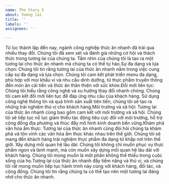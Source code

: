 ```yaml
---
name: The Story 5
about: Tương lai
title: ''
labels: ''
assignees: ''

---
```


Từ lúc thành lập đến nay, ngành công nghiệp thức ăn nhanh đã trải qua nhiều thay đổi. Chúng tôi đã xem xét và đánh giá những cơ hội và thách thức trong tương lai của chúng ta. Tầm nhìn của chúng tôi là tạo ra một tương lai cho thức ăn nhanh mà chúng ta có thể tự hào.Sự đa dạng và lựa chọn: Chúng tôi tin rằng tương lai của thức ăn nhanh nằm trong việc cung cấp sự đa dạng và lựa chọn. Chúng tôi cam kết phát triển menu đa dạng, phù hợp với mọi khẩu vị và nhu cầu dinh dưỡng, từ thực phẩm truyền thống đến món ăn cải tiến và thức ăn thân thiện với sức khỏe.Đổi mới liên tục: Chúng tôi hiểu rằng công nghệ và xu hướng thay đổi nhanh chóng. Chúng tôi cam kết đổi mới liên tục để đáp ứng nhu cầu của khách hàng. Sử dụng công nghệ thông tin và quá trình sản xuất tiên tiến, chúng tôi sẽ tạo ra những trải nghiệm thú vị cho khách hàng.Môi trường và xã hội: Tương lai của thức ăn nhanh cũng bao gồm cam kết với môi trường và xã hội. Chúng tôi sẽ tiếp tục nỗ lực giảm thiểu tác động tiêu cực đối với môi trường, hỗ trợ cộng đồng địa phương và thúc đẩy mô hình kinh doanh bền vững.Khám phá văn hóa ẩm thực: Tương lai của thức ăn nhanh cũng đòi hỏi chúng ta khám phá và tôn vinh các văn hóa ẩm thực khác nhau trên thế giới. Chúng tôi sẽ mang đến khách hàng trải nghiệm thực phẩm đa dạng từ khắp nơi trên thế giới.
Xây dựng mối quan hệ lâu dài: Chúng tôi không chỉ muốn phục vụ thực phẩm ngon và lành mạnh, mà còn muốn xây dựng mối quan hệ lâu dài với khách hàng. Chúng tôi mong muốn là một phần không thể thiếu trong cuộc sống của họ.Tương lai của thức ăn nhanh đầy tiềm năng và thú vị, và chúng tôi rất mong muốn tiếp tục hành trình này cùng với khách hàng, đối tác, và cộng đồng. Chúng tôi tin rằng chúng ta có thể tạo nên một tương lai đáng nhớ cho thức ăn nhanh.
